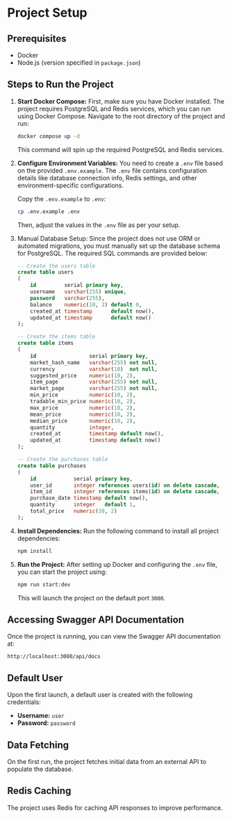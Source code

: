 # Project Setup

## Prerequisites
- Docker
- Node.js (version specified in `package.json`)

## Steps to Run the Project

1. **Start Docker Compose:**
   First, make sure you have Docker installed. The project requires PostgreSQL and Redis services, which you can run using Docker Compose. Navigate to the root directory of the project and run:

   ```bash
   docker compose up -d
   ```

   This command will spin up the required PostgreSQL and Redis services.

2. **Configure Environment Variables:**
   You need to create a `.env` file based on the provided `.env.example`. The `.env` file contains configuration details like database connection info, Redis settings, and other environment-specific configurations.

   Copy the `.env.example` to `.env`:

   ```bash
   cp .env.example .env
   ```

   Then, adjust the values in the `.env` file as per your setup.

3. Manual Database Setup: Since the project does not use ORM or automated migrations, you must manually set up the database schema for PostgreSQL. The required SQL commands are provided below:
    ```sql
    -- Create the users table
    create table users
    (
        id         serial primary key,
        username   varchar(255) unique,
        password   varchar(255),
        balance    numeric(10, 2) default 0,
        created_at timestamp      default now(),
        updated_at timestamp      default now()
    );
   
    -- Create the items table
    create table items
    (
        id                 serial primary key,
        market_hash_name   varchar(255) not null,
        currency           varchar(10)  not null,
        suggested_price    numeric(10, 2),
        item_page          varchar(255) not null,
        market_page        varchar(255) not null,
        min_price          numeric(10, 2),
        tradable_min_price numeric(10, 2),
        max_price          numeric(10, 2),
        mean_price         numeric(10, 2),
        median_price       numeric(10, 2),
        quantity           integer,
        created_at         timestamp default now(),
        updated_at         timestamp default now()
    );
    
    -- Create the purchases table
    create table purchases
    (
        id            serial primary key,
        user_id       integer references users(id) on delete cascade,
        item_id       integer references items(id) on delete cascade,
        purchase_date timestamp default now(),
        quantity      integer   default 1,
        total_price   numeric(10, 2)
    );
    ```

4. **Install Dependencies:**
   Run the following command to install all project dependencies:

   ```bash
   npm install
   ```

5. **Run the Project:**
   After setting up Docker and configuring the `.env` file, you can start the project using:

   ```bash
   npm run start:dev
   ```

   This will launch the project on the default port `3000`.

## Accessing Swagger API Documentation

Once the project is running, you can view the Swagger API documentation at:

```
http://localhost:3000/api/docs
```

## Default User

Upon the first launch, a default user is created with the following credentials:

- **Username:** `user`
- **Password:** `password`

## Data Fetching

On the first run, the project fetches initial data from an external API to populate the database.

## Redis Caching

The project uses Redis for caching API responses to improve performance.
